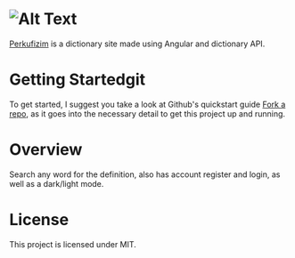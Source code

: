 # ![Alt Text](https://i.imgur.com/BY5hNJb.png)

[Perkufizim](https://perkufizim.netlify.app/home) is a dictionary site made using Angular and dictionary API.

# Getting Startedgit

To get started, I suggest you take a look at Github's quickstart guide [Fork a repo](https://docs.github.com/en/get-started/quickstart/fork-a-repo), as it goes into the necessary detail to get this project up and running.

# Overview

Search any word for the definition, also has account register and login, as well as a dark/light mode.

# License

This project is licensed under MIT.
